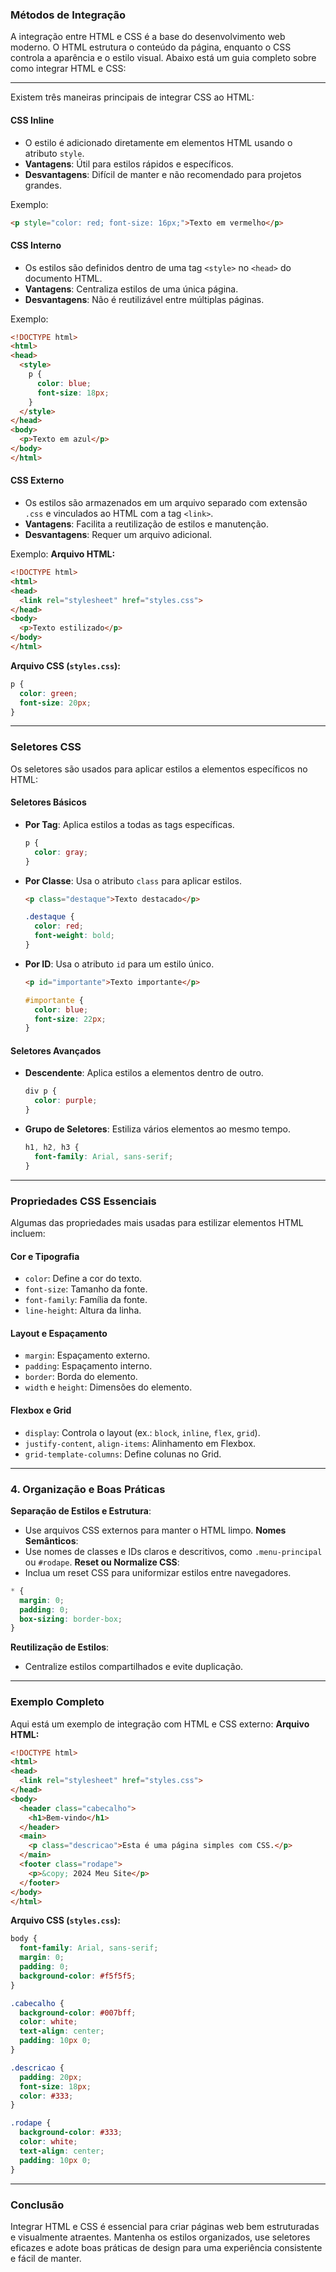 
### **Métodos de Integração**

A integração entre HTML e CSS é a base do desenvolvimento web moderno. O HTML estrutura o conteúdo da página, enquanto o CSS controla a aparência e o estilo visual. Abaixo está um guia completo sobre como integrar HTML e CSS:

---
Existem três maneiras principais de integrar CSS ao HTML:

#### **CSS Inline**
- O estilo é adicionado diretamente em elementos HTML usando o atributo `style`.
- **Vantagens**: Útil para estilos rápidos e específicos.
- **Desvantagens**: Difícil de manter e não recomendado para projetos grandes.
  
Exemplo:
```html
<p style="color: red; font-size: 16px;">Texto em vermelho</p>
```

#### **CSS Interno**
- Os estilos são definidos dentro de uma tag `<style>` no `<head>` do documento HTML.
- **Vantagens**: Centraliza estilos de uma única página.
- **Desvantagens**: Não é reutilizável entre múltiplas páginas.
  
Exemplo:
```html
<!DOCTYPE html>
<html>
<head>
  <style>
    p {
      color: blue;
      font-size: 18px;
    }
  </style>
</head>
<body>
  <p>Texto em azul</p>
</body>
</html>
```

#### **CSS Externo**
- Os estilos são armazenados em um arquivo separado com extensão `.css` e vinculados ao HTML com a tag `<link>`.
- **Vantagens**: Facilita a reutilização de estilos e manutenção.
- **Desvantagens**: Requer um arquivo adicional.
  
Exemplo:
**Arquivo HTML:**
```html
<!DOCTYPE html>
<html>
<head>
  <link rel="stylesheet" href="styles.css">
</head>
<body>
  <p>Texto estilizado</p>
</body>
</html>
```

**Arquivo CSS (`styles.css`):**
```css
p {
  color: green;
  font-size: 20px;
}
```

---

### **Seletores CSS**
Os seletores são usados para aplicar estilos a elementos específicos no HTML:

#### **Seletores Básicos**
- **Por Tag**: Aplica estilos a todas as tags específicas.
  ```css
  p {
    color: gray;
  }
  ```
- **Por Classe**: Usa o atributo `class` para aplicar estilos.
  ```html
  <p class="destaque">Texto destacado</p>
  ```
  ```css
  .destaque {
    color: red;
    font-weight: bold;
  }
  ```
- **Por ID**: Usa o atributo `id` para um estilo único.
  ```html
  <p id="importante">Texto importante</p>
  ```
  ```css
  #importante {
    color: blue;
    font-size: 22px;
  }
  ```

#### **Seletores Avançados**
- **Descendente**: Aplica estilos a elementos dentro de outro.
  ```css
  div p {
    color: purple;
  }
  ```
- **Grupo de Seletores**: Estiliza vários elementos ao mesmo tempo.
  ```css
  h1, h2, h3 {
    font-family: Arial, sans-serif;
  }
  ```

---

### **Propriedades CSS Essenciais**
Algumas das propriedades mais usadas para estilizar elementos HTML incluem:

#### **Cor e Tipografia**
- `color`: Define a cor do texto.
- `font-size`: Tamanho da fonte.
- `font-family`: Família da fonte.
- `line-height`: Altura da linha.

#### **Layout e Espaçamento**
- `margin`: Espaçamento externo.
- `padding`: Espaçamento interno.
- `border`: Borda do elemento.
- `width` e `height`: Dimensões do elemento.

#### **Flexbox e Grid**
- `display`: Controla o layout (ex.: `block`, `inline`, `flex`, `grid`).
- `justify-content`, `align-items`: Alinhamento em Flexbox.
- `grid-template-columns`: Define colunas no Grid.

---

### **4. Organização e Boas Práticas**
**Separação de Estilos e Estrutura**:
   - Use arquivos CSS externos para manter o HTML limpo.
**Nomes Semânticos**:
   - Use nomes de classes e IDs claros e descritivos, como `.menu-principal` ou `#rodape`.
**Reset ou Normalize CSS**:
   - Inclua um reset CSS para uniformizar estilos entre navegadores.
   ```css
   * {
     margin: 0;
     padding: 0;
     box-sizing: border-box;
   }
   ```
**Reutilização de Estilos**:
   - Centralize estilos compartilhados e evite duplicação.

---

### **Exemplo Completo**
Aqui está um exemplo de integração com HTML e CSS externo:
**Arquivo HTML:**
```html
<!DOCTYPE html>
<html>
<head>
  <link rel="stylesheet" href="styles.css">
</head>
<body>
  <header class="cabecalho">
    <h1>Bem-vindo</h1>
  </header>
  <main>
    <p class="descricao">Esta é uma página simples com CSS.</p>
  </main>
  <footer class="rodape">
    <p>&copy; 2024 Meu Site</p>
  </footer>
</body>
</html>
```

**Arquivo CSS (`styles.css`):**
```css
body {
  font-family: Arial, sans-serif;
  margin: 0;
  padding: 0;
  background-color: #f5f5f5;
}

.cabecalho {
  background-color: #007bff;
  color: white;
  text-align: center;
  padding: 10px 0;
}

.descricao {
  padding: 20px;
  font-size: 18px;
  color: #333;
}

.rodape {
  background-color: #333;
  color: white;
  text-align: center;
  padding: 10px 0;
}
```

---

### **Conclusão**
Integrar HTML e CSS é essencial para criar páginas web bem estruturadas e visualmente atraentes. Mantenha os estilos organizados, use seletores eficazes e adote boas práticas de design para uma experiência consistente e fácil de manter.